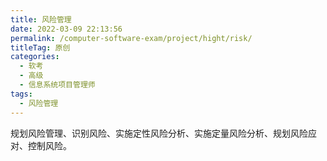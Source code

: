 ```yaml
---
title: 风险管理
date: 2022-03-09 22:13:56
permalink: /computer-software-exam/project/hight/risk/
titleTag: 原创
categories: 
  - 软考
  - 高级
  - 信息系统项目管理师
tags: 
  - 风险管理
---
```


规划风险管理、识别风险、实施定性风险分析、实施定量风险分析、规划风险应对、控制风险。

<!-- more -->